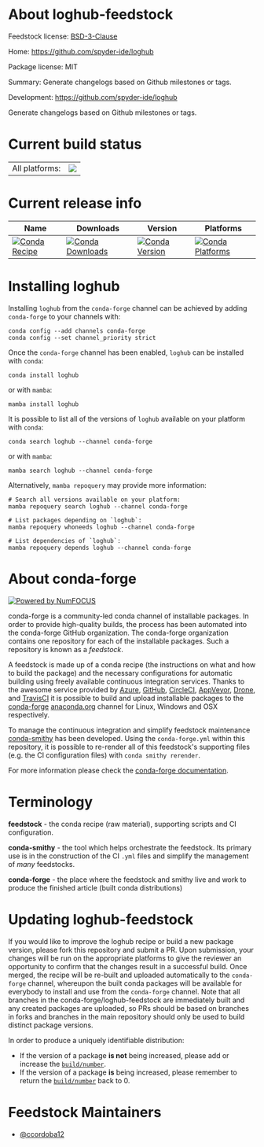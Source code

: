 About loghub-feedstock
======================

Feedstock license: [BSD-3-Clause](https://github.com/conda-forge/loghub-feedstock/blob/main/LICENSE.txt)

Home: https://github.com/spyder-ide/loghub

Package license: MIT

Summary: Generate changelogs based on Github milestones or tags.

Development: https://github.com/spyder-ide/loghub

Generate changelogs based on Github milestones or tags.


Current build status
====================


<table><tr><td>All platforms:</td>
    <td>
      <a href="https://dev.azure.com/conda-forge/feedstock-builds/_build/latest?definitionId=5329&branchName=main">
        <img src="https://dev.azure.com/conda-forge/feedstock-builds/_apis/build/status/loghub-feedstock?branchName=main">
      </a>
    </td>
  </tr>
</table>

Current release info
====================

| Name | Downloads | Version | Platforms |
| --- | --- | --- | --- |
| [![Conda Recipe](https://img.shields.io/badge/recipe-loghub-green.svg)](https://anaconda.org/conda-forge/loghub) | [![Conda Downloads](https://img.shields.io/conda/dn/conda-forge/loghub.svg)](https://anaconda.org/conda-forge/loghub) | [![Conda Version](https://img.shields.io/conda/vn/conda-forge/loghub.svg)](https://anaconda.org/conda-forge/loghub) | [![Conda Platforms](https://img.shields.io/conda/pn/conda-forge/loghub.svg)](https://anaconda.org/conda-forge/loghub) |

Installing loghub
=================

Installing `loghub` from the `conda-forge` channel can be achieved by adding `conda-forge` to your channels with:

```
conda config --add channels conda-forge
conda config --set channel_priority strict
```

Once the `conda-forge` channel has been enabled, `loghub` can be installed with `conda`:

```
conda install loghub
```

or with `mamba`:

```
mamba install loghub
```

It is possible to list all of the versions of `loghub` available on your platform with `conda`:

```
conda search loghub --channel conda-forge
```

or with `mamba`:

```
mamba search loghub --channel conda-forge
```

Alternatively, `mamba repoquery` may provide more information:

```
# Search all versions available on your platform:
mamba repoquery search loghub --channel conda-forge

# List packages depending on `loghub`:
mamba repoquery whoneeds loghub --channel conda-forge

# List dependencies of `loghub`:
mamba repoquery depends loghub --channel conda-forge
```


About conda-forge
=================

[![Powered by
NumFOCUS](https://img.shields.io/badge/powered%20by-NumFOCUS-orange.svg?style=flat&colorA=E1523D&colorB=007D8A)](https://numfocus.org)

conda-forge is a community-led conda channel of installable packages.
In order to provide high-quality builds, the process has been automated into the
conda-forge GitHub organization. The conda-forge organization contains one repository
for each of the installable packages. Such a repository is known as a *feedstock*.

A feedstock is made up of a conda recipe (the instructions on what and how to build
the package) and the necessary configurations for automatic building using freely
available continuous integration services. Thanks to the awesome service provided by
[Azure](https://azure.microsoft.com/en-us/services/devops/), [GitHub](https://github.com/),
[CircleCI](https://circleci.com/), [AppVeyor](https://www.appveyor.com/),
[Drone](https://cloud.drone.io/welcome), and [TravisCI](https://travis-ci.com/)
it is possible to build and upload installable packages to the
[conda-forge](https://anaconda.org/conda-forge) [anaconda.org](https://anaconda.org/)
channel for Linux, Windows and OSX respectively.

To manage the continuous integration and simplify feedstock maintenance
[conda-smithy](https://github.com/conda-forge/conda-smithy) has been developed.
Using the ``conda-forge.yml`` within this repository, it is possible to re-render all of
this feedstock's supporting files (e.g. the CI configuration files) with ``conda smithy rerender``.

For more information please check the [conda-forge documentation](https://conda-forge.org/docs/).

Terminology
===========

**feedstock** - the conda recipe (raw material), supporting scripts and CI configuration.

**conda-smithy** - the tool which helps orchestrate the feedstock.
                   Its primary use is in the construction of the CI ``.yml`` files
                   and simplify the management of *many* feedstocks.

**conda-forge** - the place where the feedstock and smithy live and work to
                  produce the finished article (built conda distributions)


Updating loghub-feedstock
=========================

If you would like to improve the loghub recipe or build a new
package version, please fork this repository and submit a PR. Upon submission,
your changes will be run on the appropriate platforms to give the reviewer an
opportunity to confirm that the changes result in a successful build. Once
merged, the recipe will be re-built and uploaded automatically to the
`conda-forge` channel, whereupon the built conda packages will be available for
everybody to install and use from the `conda-forge` channel.
Note that all branches in the conda-forge/loghub-feedstock are
immediately built and any created packages are uploaded, so PRs should be based
on branches in forks and branches in the main repository should only be used to
build distinct package versions.

In order to produce a uniquely identifiable distribution:
 * If the version of a package **is not** being increased, please add or increase
   the [``build/number``](https://docs.conda.io/projects/conda-build/en/latest/resources/define-metadata.html#build-number-and-string).
 * If the version of a package **is** being increased, please remember to return
   the [``build/number``](https://docs.conda.io/projects/conda-build/en/latest/resources/define-metadata.html#build-number-and-string)
   back to 0.

Feedstock Maintainers
=====================

* [@ccordoba12](https://github.com/ccordoba12/)

